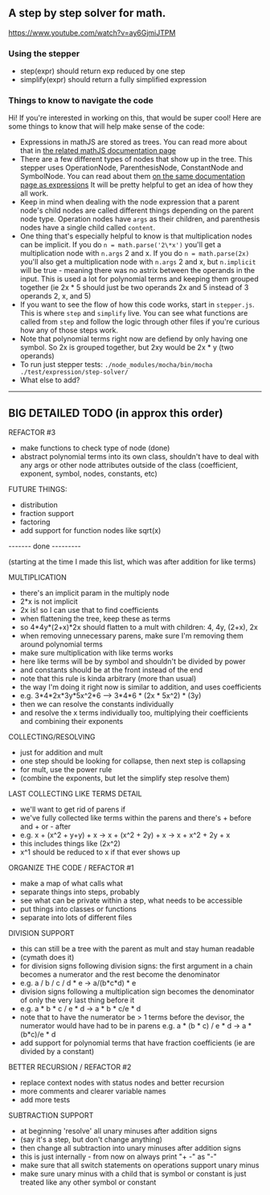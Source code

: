 ## A step by step solver for math.

https://www.youtube.com/watch?v=ay6GjmiJTPM

### Using the stepper

- step(expr) should return exp reduced by one step
- simplify(expr) should return a fully simplified expression

### Things to know to navigate the code

Hi! If you're interested in working on this, that would be super cool!
Here are some things to know that will help make sense of the code:

- Expressions in mathJS are stored as trees. You can read more about that in
  [the related mathJS documentation page](http://mathjs.org/docs/expressions/expression_trees.html)
- There are a few different types of nodes that show up in the tree.
  This stepper uses OperationNode, ParenthesisNode, ConstantNode and SymbolNode. You can read about
  them [on the same documentation page as expressions](http://mathjs.org/docs/expressions/expression_trees.html)
  It will be pretty helpful to get an idea of how they all work.
- Keep in mind when dealing with the node expression that a parent node's child nodes are
  called different things depending on the parent node type. Operation nodes have `args` as
  their children, and parenthesis nodes have a single child called `content`.
- One thing that's especially helpful to know is that multiplication nodes can be implicit.
  If you do `n = math.parse('2\*x')` you'll get a multiplication node with `n.args` 2 and x.
  If you do `n = math.parse(2x)` you'll also get a multiplication node with `n.args` 2 and x,
  but `n.implicit` will be true - meaning there was no astrix between the operands in the input.
  This is used a lot for polynomial terms and keeping them grouped together (ie 2x \* 5 should just
  be two operands 2x and 5 instead of 3 operands 2, x, and 5)
- If you want to see the flow of how this code works, start in `stepper.js`. This is where `step` and
  `simplify` live. You can see what functions are called from `step` and follow the logic through other
  files if you're curious how any of those steps work.
- Note that polynomial terms right now are defiend by only having one symbol. So 2x is grouped together,
  but 2xy would be 2x \* y (two operands)
- To run just stepper tests: `./node_modules/mocha/bin/mocha ./test/expression/step-solver/`
- What else to add?

--------

## BIG DETAILED TODO (in approx this order)

REFACTOR #3

- make functions to check type of node (done)
- abstract polynomial terms into its own class, shouldn't have to deal with any
  args or other node attributes outside of the class (coefficient, exponent,
  symbol, nodes, constants, etc)

FUTURE THINGS:

- distribution
- fraction support
- factoring
- add support for function nodes like sqrt(x)

------- done ---------

(starting at the time I made this list, which was after addition for like terms)

MULTIPLICATION

- there's an implicit param in the multiply node
 - 2\*x is not implicit
 - 2x is! so I can use that to find coefficients
- when flattening the tree, keep these as terms
 - so 4\*4y\*(2+x)\*2x should flatten to a mult with children: 4, 4y, (2+x), 2x
- when removing unnecessary parens, make sure I'm removing them around polynomial terms
- make sure multiplication with like terms works
 - here like terms will be by symbol and shouldn't be divided by power
 - and constants should be at the front instead of the end
 - note that this rule is kinda arbitrary (more than usual)
 - the way I'm doing it right now is similar to addition, and uses coefficients
 - e.g. 3\*4\*2x\*3y\*5x^2\*6 --> 3\*4\*6 \* (2x \* 5x^2) \* (3y)
 - then we can resolve the constants individually
 - and resolve the x terms individually too, multiplying their coefficients
   and combining their exponents

COLLECTING/RESOLVING

- just for addition and mult
- one step should be looking for collapse, then next step is collapsing
- for mult, use the power rule
- (combine the exponents, but let the simplify step resolve them)

LAST COLLECTING LIKE TERMS DETAIL

- we'll want to get rid of parens if
 - we've fully collected like terms within the parens and there's + before and + or - after
 - e.g. x + (x^2 + y+y) + x -> x + (x^2 + 2y) + x -> x + x^2 + 2y + x
 - this includes things like (2x^2)
- x^1 should be reduced to x if that ever shows up

ORGANIZE THE CODE / REFACTOR #1

- make a map of what calls what
- separate things into steps, probably
- see what can be private within a step, what needs to be accessible
- put things into classes or functions
- separate into lots of different files

DIVISION SUPPORT

- this can still be a tree with the parent as mult and stay human readable
 - (cymath does it)
- for division signs following division signs: the first argument in a chain
  becomes a numerator and the rest become the denominator
 - e.g. a / b / c / d \* e -> a/(b\*c\*d) \* e
- division signs following a multiplication sign becomes the denominator of
  only the very last thing before it
 - e.g. a \* b \* c / e \* d -> a \* b \* c/e \* d
- note that to have the numerator be > 1 terms before the devisor, the numerator
  would have had to be in parens e.g. a \* (b \* c) / e \* d -> a \* (b\*c)/e \* d
- add support for polynomial terms that have fraction coefficients (ie are divided by a constant)

BETTER RECURSION / REFACTOR #2

- replace context nodes with status nodes and better recursion
- more comments and clearer variable names
- add more tests

SUBTRACTION SUPPORT

- at beginning 'resolve' all unary minuses after addition signs
 - (say it's a step, but don't change anything)
- then change all subtraction into unary minuses after addition signs
 - this is just internally - from now on always print "+ -" as "-"
- make sure that all switch statements on operations support unary minus
- make sure unary minus with a child that is symbol or constant is just treated
  like any other symbol or constant
